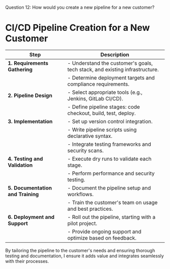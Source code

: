 Question 12: How would you create a new pipeline for a new customer?


# CI/CD Pipeline Creation for a New Customer

| **Step**                    | **Description**                                                                 |
|-----------------------------|---------------------------------------------------------------------------------|
| **1. Requirements Gathering**| - Understand the customer's goals, tech stack, and existing infrastructure.      |
|                             | - Determine deployment targets and compliance requirements.                     |
| **2. Pipeline Design**       | - Select appropriate tools (e.g., Jenkins, GitLab CI/CD).                        |
|                             | - Define pipeline stages: code checkout, build, test, deploy.                  |
| **3. Implementation**        | - Set up version control integration.                                           |
|                             | - Write pipeline scripts using declarative syntax.                              |
|                             | - Integrate testing frameworks and security scans.                              |
| **4. Testing and Validation**| - Execute dry runs to validate each stage.                                      |
|                             | - Perform performance and security testing.                                     |
| **5. Documentation and Training**| - Document the pipeline setup and workflows.                                 |
|                             | - Train the customer's team on usage and best practices.                       |
| **6. Deployment and Support**| - Roll out the pipeline, starting with a pilot project.                         |
|                             | - Provide ongoing support and optimize based on feedback.                       |

By tailoring the pipeline to the customer's needs and ensuring thorough testing and documentation, I ensure it adds value and integrates seamlessly with their processes.
